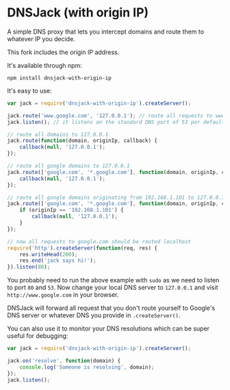 # DNSJack (with origin IP)

A simple DNS proxy that lets you intercept domains and route them to whatever IP you decide.

This fork includes the origin IP address.

It's available through npm:

	npm install dnsjack-with-origin-ip

It's easy to use:

``` js
var jack = require('dnsjack-with-origin-ip').createServer();

jack.route('www.google.com', '127.0.0.1'); // route all requests to www.google.com to localhost
jack.listen(); // it listens on the standard DNS port of 53 per default

// route all domains to 127.0.0.1
jack.route(function(domain, originIp, callback) {
	callback(null, '127.0.0.1');
});

// route all google domains to 127.0.0.1
jack.route(['google.com', '*.google.com'], function(domain, originIp, callback) {
	callback(null, '127.0.0.1');
});

// route all google domains originating from 192.168.1.101 to 127.0.0.1
jack.route(['google.com', '*.google.com'], function(domain, originIp, callback) {
	if (originIp == '192.168.1.101') {
		callback(null, '127.0.0.1');
	}
});

// now all requests to google.com should be routed localhost
require('http').createServer(function(req, res) {
	res.writeHead(200);
	res.end('jack says hi!');
}).listen(80);
```

You probably need to run the above example with `sudo` as we need to listen to port `80` and `53`.
Now change your local DNS server to `127.0.0.1` and visit `http://www.google.com` in your browser.

DNSJack will forward all request that you don't route yourself to Google's DNS server or whatever DNS
you provide in `.createServer()`.

You can also use it to monitor your DNS resolutions which can be super useful for debugging:

``` js
var jack = require('dnsjack-with-origin-ip').createServer();

jack.on('resolve', function(domain) {
	console.log('Someone is resolving', domain);
});
jack.listen();
```
